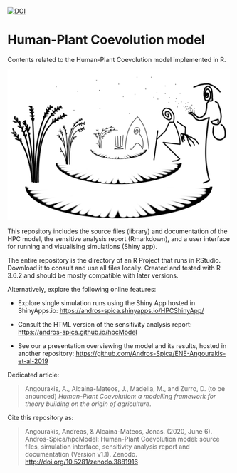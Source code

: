 [![DOI](https://zenodo.org/badge/181035810.svg)](https://zenodo.org/badge/latestdoi/181035810)

# Human-Plant Coevolution model 

Contents related to the Human-Plant Coevolution model implemented in R. 

<img src="images/hpcModel-logo_v3.png" alt="Human-Plant Coevolution model logo" width="500"/>

This repository includes the source files (library) and documentation of the HPC model, the sensitive analysis report (Rmarkdown), and a user interface for running and visualising simulations (Shiny app). 

The entire repository is the directory of an R Project that runs in RStudio. Download it to consult and use all files locally. Created and tested with R 3.6.2 and should be mostly compatible with later versions.

Alternatively, explore the following online features:

- Explore single simulation runs using the Shiny App hosted in ShinyApps.io: https://andros-spica.shinyapps.io/HPCShinyApp/

- Consult the HTML version of the sensitivity analysis report: https://andros-spica.github.io/hpcModel

- See our a presentation overviewing the model and its results, hosted in another repository: https://github.com/Andros-Spica/ENE-Angourakis-et-al-2019

Dedicated article: 
>Angourakis, A., Alcaina-Mateos, J., Madella, M., and Zurro, D. (to be anounced) *Human-Plant Coevolution: a modelling framework for theory building on the origin of agriculture*.

Cite this repository as:

>Angourakis, Andreas, & Alcaina-Mateos, Jonas. (2020, June 6). Andros-Spica/hpcModel: Human-Plant Coevolution model: source files, simulation interface, sensitivity analysis report and documentation (Version v1.1). Zenodo. http://doi.org/10.5281/zenodo.3881916
